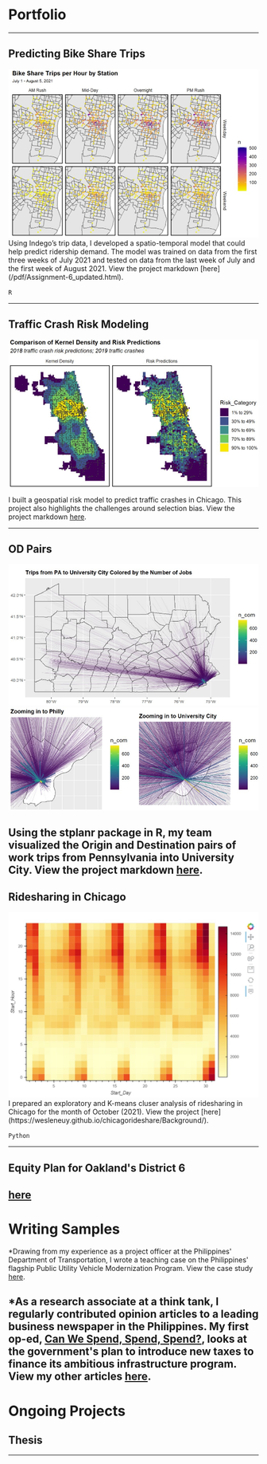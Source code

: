 # Portfolio

---

## Predicting Bike Share Trips 
<img src="images/bikeshare.jpg?raw=true"/>
Using Indego’s trip data, I developed a spatio-temporal model that could help predict ridership demand. The model was trained on data from the first three weeks of July 2021 and tested on data from the last week of July and the first week of August 2021. View the project markdown [here](/pdf/Assignment-6_updated.html).

```
R
```
---
## Traffic Crash Risk Modeling
<img src="images/trafficcrash.jpg?raw=true"/>

I built a geospatial risk model to predict traffic crashes in Chicago. This project also highlights the challenges around selection bias. View the project markdown [here](/pdf/Assignment-3-final.html).
 
---

## OD Pairs 
<img src="images/stplaner1.jpg?raw=true"/>
<img src="images/stplaner2.jpg?raw=true"/>

Using the stplanr package in R, my team visualized the Origin and Destination pairs of work trips from Pennsylvania into University City. View the project markdown [here](https://rpubs.com/weslene/oduniversitycity).
---

## Ridesharing in Chicago 
<img src="images/rideshare.jpg?raw=true"/>
I prepared an exploratory and K-means cluser analysis of ridesharing in Chicago for the month of October (2021). View the project [here](https://wesleneuy.github.io/chicagorideshare/Background/).

```
Python
```
---

## Equity Plan for Oakland's District 6 
[here](https://upenn.app.box.com/s/visk40didyr7tt4s5sioq10owt05dyy7)
---

# Writing Samples
*Drawing from my experience as a project officer at the Philippines' Department of Transportation, I wrote a teaching case on the Philippines' flagship Public Utility Vehicle Modernization Program. View the case study [here](/pdf/Teachingcase.pdf). 

*As a research associate at a think tank, I regularly contributed opinion articles to a leading business newspaper in the Philippines. My first op-ed, [Can We Spend, Spend, Spend?](https://www.bworldonline.com/can-spend-spend-spend/), looks at the government's plan to introduce new taxes to finance its ambitious infrastructure program. View my other articles [here](https://www.bworldonline.com/tag/weslene-uy/).
---

# Ongoing Projects

## Thesis


---
